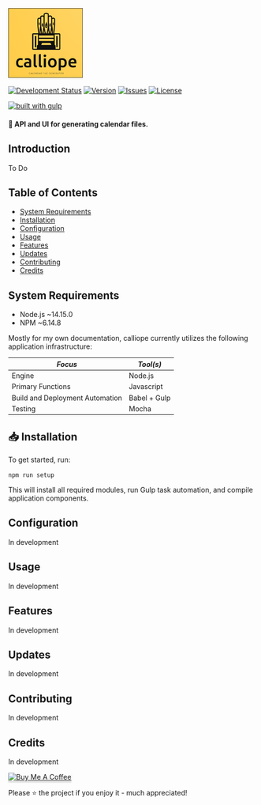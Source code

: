 
<img src="./.github/assets/calliope.png" alt="Calliope" width="30%" />

[![Development Status](https://img.shields.io/static/v1?label=status&message=Active&nbsp;Development&color=yellow&style=flat-square&?logo=open-source-initiative&logoColor=ffffff)](#) [![Version](https://img.shields.io/github/v/release/hieronymous-bean/calliope?include_prereleases&style=flat-square)](#) [![Issues](https://img.shields.io/github/issues-raw/hieronymous-bean/calliope?style=flat-square)](#) [![License](https://img.shields.io/github/license/hieronymous-bean/calliope?style=flat-square)](#)


[![built with gulp](https://img.shields.io/badge/gulp-builds_this_project-eb4a4b.svg?logo=data%3Aimage%2Fpng%3Bbase64%2CiVBORw0KGgoAAAANSUhEUgAAAAYAAAAOCAMAAAA7QZ0XAAAABlBMVEUAAAD%2F%2F%2F%2Bl2Z%2FdAAAAAXRSTlMAQObYZgAAABdJREFUeAFjAAFGRjSSEQzwUgwQkjAFAAtaAD0Ls2nMAAAAAElFTkSuQmCC&style=flat-square)](http://gulpjs.com/)

#### :musical_keyboard: API and UI for generating calendar files.

## Introduction

To Do

## Table of Contents

- [System Requirements](#system-requirements)
- [Installation](#installation)
- [Configuration](#configuration)
- [Usage](#usage)
- [Features](#features)
- [Updates](#updates)
- [Contributing](#contributing)
- [Credits](#credits)

## System Requirements
- Node.js ~14.15.0
- NPM ~6.14.8

Mostly for my own documentation, calliope currently utilizes the following application infrastructure:

*Focus*                             |  *Tool(s)*
------------------------------------|------------------------------------------------------------------------------------
Engine                              | Node.js
Primary Functions                   | Javascript
Build and Deployment Automation     | Babel + Gulp
Testing                             | Mocha

## :inbox_tray: Installation

To get started, run:

```
npm run setup
```

This will install all required modules, run Gulp task automation, and compile application components. 

## Configuration

In development

## Usage

In development

## Features

In development

## Updates

In development

## Contributing

In development

## Credits

In development

<a href="https://www.buymeacoffee.com/hieronymousbean" target="_blank">
    <img src="https://www.buymeacoffee.com/assets/img/custom_images/orange_img.png" alt="Buy Me A Coffee" style="height: 41px !important;width: 174px !important;box-shadow: 0px 3px 2px 0px rgba(190, 190, 190, 0.5) !important;-webkit-box-shadow: 0px 3px 2px 0px rgba(190, 190, 190, 0.5) !important;" >
</a>

Please :star: the project if you enjoy it - much appreciated!